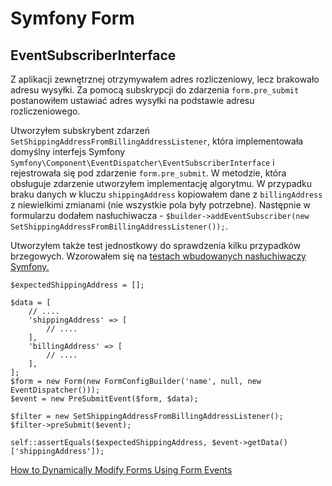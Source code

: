 # Symfony Form

## EventSubscriberInterface

Z aplikacji zewnętrznej otrzymywałem adres rozliczeniowy, lecz brakowało adresu wysyłki. Za pomocą subskrypcji do zdarzenia `form.pre_submit` postanowiłem ustawiać adres wysyłki na podstawie adresu rozliczeniowego.

Utworzyłem subskrybent zdarzeń `SetShippingAddressFromBillingAddressListener`, która implementowała domyślny interfejs Symfony `Symfony\Component\EventDispatcher\EventSubscriberInterface` i rejestrowała się pod zdarzenie `form.pre_submit`. W metodzie, która obsługuje zdarzenie utworzyłem implementację algorytmu. W przypadku braku danych w kluczu `shippingAddress` kopiowałem dane z `billingAddress` z niewielkimi zmianami (nie wszystkie pola były potrzebne).
Następnie w formularzu dodałem nasłuchiwacza - `$builder->addEventSubscriber(new SetShippingAddressFromBillingAddressListener());`.

Utworzyłem także test jednostkowy do sprawdzenia kilku przypadków brzegowych. Wzorowałem się na [testach wbudowanych nasłuchiwaczy Symfony.](https://github.com/symfony/form/blob/693154d88264468a1a965a2e60de7a0048928dc1/Tests/Extension/Core/EventListener/TrimListenerTest.php)

```
$expectedShippingAddress = [];

$data = [
    // ....
    'shippingAddress' => [
        // ....
    ],
    'billingAddress' => [
        // ....
    ],
];
$form = new Form(new FormConfigBuilder('name', null, new EventDispatcher()));
$event = new PreSubmitEvent($form, $data);

$filter = new SetShippingAddressFromBillingAddressListener();
$filter->preSubmit($event);

self::assertEquals($expectedShippingAddress, $event->getData()['shippingAddress']);
```

[How to Dynamically Modify Forms Using Form Events](https://symfony.com/doc/4.4/form/dynamic_form_modification.html)
